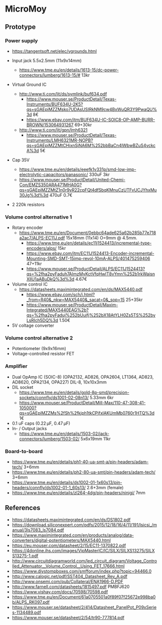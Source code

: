 # MicroMoy

## Prototype
### Power supply
* https://tangentsoft.net/elec/vgrounds.html
* Input jack 5.5x2.5mm (11x9x14mm)
  * https://www.tme.eu/en/details/1613-15/dc-power-connectors/lumberg/1613-15/# 13kr
  
* Virtual Ground IC
  * http://www.ti.com/lit/ds/symlink/buf634.pdf
    * https://www.mouser.se/ProductDetail/Texas-Instruments/BUF634U-2K5?qs=sGAEpiMZZMsko7UDAsUSIRkNM9cw4BxWuQR3Y9PwaQU%3d 8€
    * https://www.ebay.com/itm/BUF634U-IC-SOIC8-OP-AMP-BURR-BROWN/153064931267 69+30kr
  * http://www.ti.com/lit/gpn/lmh6321
    * https://www.mouser.se/ProductDetail/Texas-Instruments/LMH6321MR-NOPB?qs=sGAEpiMZZMtCHixnSjNA6M%252bbBaCn4IWbwBZuS4vckcA%3d 5€
* Cap 35V
  * https://www.tme.eu/en/details/eeefk1v331p/smd-low-imp-electrolytic-capacitors/panasonic/ 330uF 3kr
  * https://www.mouser.se/ProductDetail/United-Chemi-Con/EMZS350ARA471MHA0G?qs=sGAEpiMZZMtZ1n0r9vR22cpFQt4dfSbqKMnuCzUTFvUCJYhxMu30Jg%3d%3d 470uF 0.7€
* 2 220k resistors

### Volume control alternative 1
* Rotary encoder
  * https://www.tme.eu/en/Document/0ebbc64ade625a62b285b77e718a2ac7/ALPS-EC11J.pdf 15x18mm (11x14) O=9mm @ 4.5mm.
    * https://www.tme.eu/en/details/ec11j1524413/incremental-type-encoders/alps/ 15kr
    * https://www.ebay.com/itm/EC11J1524413-Encoder-incremental-Mounting-SMD-SMT-15imp-revol-10mA-ALPS/401475259406 47+11kr
    * https://www.mouser.se/ProductDetail/ALPS/EC11J1524413?qs=%2fha2pyFaduh7AImzMyKctVfqHwIT8vYmn%252b1rkWaisnXlIU1aABuDkQ%3d%3d 4.67€
* Volume control IC
  * https://datasheets.maximintegrated.com/en/ds/MAX5440.pdf
    * https://www.ebay.com/sch/i.html?_from=R40&_nkw=MAX5440&_sacat=0&_sop=15 25+35kr
    * https://www.mouser.se/ProductDetail/Maxim-Integrated/MAX5440EAG%2b?qs=%2fha2pyFaduj%252bUuifj%252bX18AtYLH0Zs5TS%252byLsRIch5DQ%3d 1.50€
* 5V coltage converter

### Volume control alternative 2
* Potentiometer (9x9x16mm)
* Voltage-controlled resistor FET

### Amplifier
* Dual OpAmp IC (SOIC-8) (OPA2132, AD826, OPA2604, LT1364, AD823, AD8620, OPA2134, OPA227) DIL-8, 10x10x3mm
* DIL socket
  * https://www.tme.eu/en/details/gold-8p-smd/precision-sockets/connfly/ds1001-02-08n13/ 5.33mm 6kr
  * https://www.mouser.se/ProductDetail/Mill-Max/110-47-308-41-105000?qs=sGAEpiMZZMs%2fSh%2fkjph1tkCPjfxlAKUmMb0760r1HTQ%3d 1€
* 0.1 uF caps (0.22 µF, 0.47 µF)
* In- / Output jacks
  * https://www.tme.eu/en/details/1503-02/jack-connectors/lumberg/1503-02/ 5x6x19mm 11kr
  
### Board-to-board
* https://www.tme.eu/en/details/ph1-40-ua-smt-a/pin-headers/adam-tech/ 3+6mm
* https://www.tme.eu/en/details/ph2-80-ua-smt/pin-headers/adam-tech/ 3+6mm
* https://www.tme.eu/en/details/ds1002-01-1x60s13/pin-headers/connfly/ds1002-01-1_60s13/ 2.6+3mm (female)
* https://www.tme.eu/en/details/zl264-4dg/pin-headers/ninigi/ 7mm

## References

* https://datasheets.maximintegrated.com/en/ds/DS1802.pdf
* https://download.siliconexpert.com/pdfs/2015/12/18/16/4/11/191/lsicsi_/manual/3ls7083_ls7084.pdf
* https://www.maximintegrated.com/en/products/analog/data-converters/digital-potentiometers/MAX5440.html
* https://eu.mouser.com/datasheet/2/15/EC11-1370822.pdf
* https://4donline.ihs.com/images/VipMasterIC/IC/SILX/SILXS13275/SILXS13275-1.pdf
* http://www.circuitdiagramworld.com/led_circuit_diagram/Voltage_Controlled_Attenuator__Volume_Control__Using_FET_17666.html
* https://www.diystompboxes.com/smfforum/index.php?topic=94466.0
* http://www.calogic.net/pdf/SST404_Datasheet_Rev_A.pdf
* http://www.onsemi.com/pub/Collateral/ENA1966-D.PDF
* http://www.farnell.com/datasheets/1815497.pdf PMBFJ620
* https://www.vishay.com/docs/70598/70598.pdf
* https://www.tme.eu/en/Document/61a0705501a0f89f07f25672e998ba0b/ALPS_RK097.pdf
* https://www.mouser.se/datasheet/2/414/Datasheet_PanelPot_P09xSeries-1134489.pdf
* https://www.mouser.se/datasheet/2/54/tr90-777814.pdf
